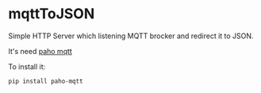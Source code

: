 # mqttToJSON
Simple HTTP Server which listening MQTT brocker and redirect it to JSON.

It's need [paho mqtt](https://eclipse.org/paho/clients/python/)

To install it:
```
pip install paho-mqtt
```

